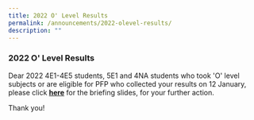 ```yaml
---
title: 2022 O' Level Results
permalink: /announcements/2022-olevel-results/
description: ""
---
```

### 2022 O' Level Results

  
Dear 2022 4E1-4E5 students, 5E1 and 4NA students who took 'O' level subjects or are eligible for PFP who collected your results on 12 January, please click [**here**](/files/2022%20GCE%20O%20level%20Exam%20Results%20Slides-for%20website.pdf) for the briefing slides, for your further action.  
  
Thank you!